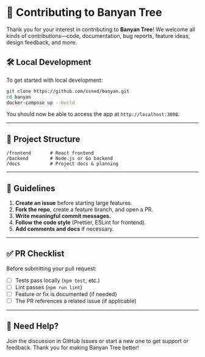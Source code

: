 # 🤝 Contributing to Banyan Tree

Thank you for your interest in contributing to **Banyan Tree**! We welcome all kinds of contributions—code, documentation, bug reports, feature ideas, design feedback, and more.

## 🛠️ Local Development

To get started with local development:

```bash
git clone https://github.com/ssnxd/banyan.git
cd banyan
docker-compose up --build
```

You should now be able to access the app at `http://localhost:3000`.

---

## 🧱 Project Structure

```
/frontend       # React frontend
/backend        # Node.js or Go backend
/docs           # Project docs & planning
```

---

## 📌 Guidelines

1. **Create an issue** before starting large features.
2. **Fork the repo**, create a feature branch, and open a PR.
3. **Write meaningful commit messages.**
4. **Follow the code style** (Prettier, ESLint for frontend).
5. **Add comments and docs** if necessary.

---

## ✅ PR Checklist

Before submitting your pull request:

- [ ] Tests pass locally (`npm test`, etc.)
- [ ] Lint passes (`npm run lint`)
- [ ] Feature or fix is documented (if needed)
- [ ] The PR references a related issue (if applicable)

---

## 💬 Need Help?

Join the discussion in GitHub Issues or start a new one to get support or feedback. Thank you for making Banyan Tree better!
